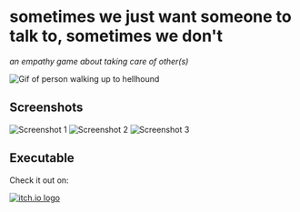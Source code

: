 # sometimes we just want someone to talk to, sometimes we don't
_an empathy game about taking care of other(s)_

![Gif of person walking up to hellhound](https://img.itch.zone/aW1nLzQxMjA2MDAuZ2lm/315x250%23c/VhPXKx.gif)

## Screenshots
![Screenshot 1](https://img.itch.zone/aW1hZ2UvNzM5MjU4LzQxNjU2MzguZ2lm/347x500/lPJGga.gif)
![Screenshot 2](https://img.itch.zone/aW1hZ2UvNzM5MjU4LzQxNjU2MzcuZ2lm/347x500/3Pac1R.gif)
![Screenshot 3](https://img.itch.zone/aW1hZ2UvNzM5MjU4LzQxNjU2NTIuZ2lm/347x500/ayVMBl.gif)

## Executable
Check it out on:

[![itch.io logo](https://camo.githubusercontent.com/52a5daad8a276929bac59984f22b740a75b0d2e5/687474703a2f2f697463682e696f2f7374617469632f696d616765732f69746368696f2d626c61636b2e706e67)](https://tanatb.itch.io/sometimes)
